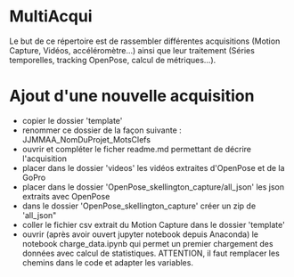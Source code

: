 # MultiAcqui

Le but de ce répertoire est de rassembler différentes acquisitions (Motion Capture, Vidéos, accéléromètre...) ainsi que leur traitement (Séries temporelles, tracking OpenPose, calcul de métriques...).

# Ajout d'une nouvelle acquisition

- copier le dossier 'template'
- renommer ce dossier de la façon suivante : JJMMAA_NomDuProjet_MotsClefs
- ouvrir et compléter le ficher readme.md permettant de décrire l'acquisition
- placer dans le dossier 'videos' les vidéos extraites d'OpenPose et de la GoPro
- placer dans le dossier 'OpenPose_skellington_capture/all_json' les json extraits avec OpenPose
- dans le dossier 'OpenPose_skellington_capture' créer un zip de 'all_json"
- coller le fichier csv extrait du Motion Capture dans le dossier 'template'
- ouvrir (après avoir ouvert jupyter notebook depuis Anaconda) le notebook charge_data.ipynb qui permet un premier chargement des données avec calcul de statistiques. ATTENTION, il faut remplacer les chemins dans le code et adapter les variables.

